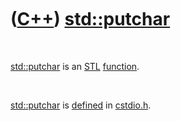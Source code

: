 



 

 

 

 

 

([C++](Cpp.md)) [std::putchar](CppPutchar.md)
===============================================

 

[std::putchar](CppPutchar.md) is an [STL](CppStl.md)
[function](CppFunction.md).

 

[std::putchar](CppPutchar.md) is [defined](CppDefinition.md) in
[cstdio.h](CppCstdioH.md).

 

 

 

 

 





 



